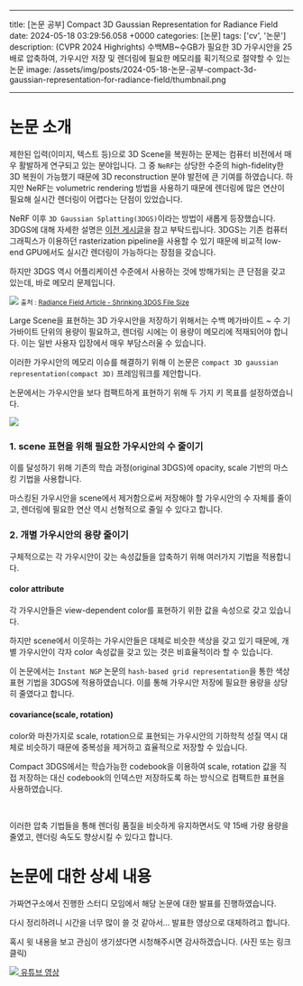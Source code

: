 

---
title: [논문 공부] Compact 3D Gaussian Representation for Radiance Field
date: 2024-05-18 03:29:56.058 +0000
categories: [논문]
tags: ['cv', '논문']
description: (CVPR 2024 Highrights) 수백MB~수GB가 필요한 3D 가우시안을 25배로 압축하여, 가우시안 저장 및 렌더링에 필요한 메모리를 획기적으로 절약할 수 있는 논문
image: /assets/img/posts/2024-05-18-논문-공부-compact-3d-gaussian-representation-for-radiance-field/thumbnail.png

---

# 논문 소개

제한된 입력(이미지, 텍스트 등)으로 3D Scene을 복원하는 문제는 컴퓨터 비전에서 매우 활발하게 연구되고 있는 분야입니다.
그 중 `NeRF`는 상당한 수준의 high-fidelity한 3D 복원이 가능했기 때문에 3D reconstruction 분야 발전에 큰 기여를 하였습니다.
하지만 NeRF는 volumetric rendering 방법을 사용하기 때문에 렌더링에 많은 연산이 필요해 실시간 렌더링이 어렵다는 단점이 있었습니다.

NeRF 이후 `3D Gaussian Splatting(3DGS)`이라는 방법이 새롭게 등장했습니다. 3DGS에 대해 자세한 설명은 [이전 게시글](https://velog.io/@cjkangme/3D-Gaussian-Splattingfor-Real-Time-Radiance-Field-Rendering)을 참고 부탁드립니다.
3DGS는 기존 컴퓨터 그래픽스가 이용하던 rasterization pipeline을 사용할 수 있기 때문에 비교적 low-end GPU에서도 실시간 렌더링이 가능하다는 장점을 갖습니다.

하지만 3DGS 역시 어플리케이션 수준에서 사용하는 것에 방해가되는 큰 단점을 갖고 있는데, 바로 메모리 문제입니다.

![](/assets/img/posts/2024-05-18-논문-공부-compact-3d-gaussian-representation-for-radiance-field/img0.png)
<small>출처 : [Radiance Field Article - Shrinking 3DGS File Size](https://radiancefields.com/shrinking-3dgs-file-size)</small>

Large Scene을 표현하는 3D 가우시안을 저장하기 위해서는 수백 메가바이트 ~ 수 기가바이트 단위의 용량이 필요하고, 렌더링 시에는 이 용량이 메모리에 적재되어야 합니다. 이는 일반 사용자 입장에서 매우 부담스러울 수 있습니다.

이러한 가우시안의 메모리 이슈를 해결하기 위해 이 논문은 `compact 3D gaussian representation(compact 3D)` 프레임워크를 제안합니다.

논문에서는 가우시안을 보다 컴팩트하게 표현하기 위해 두 가지 키 목표를 설정하였습니다.

![](/assets/img/posts/2024-05-18-논문-공부-compact-3d-gaussian-representation-for-radiance-field/img1.png)


### 1. scene 표현을 위해 필요한 가우시안의 수 줄이기
이를 달성하기 위해 기존의 학습 과정(original 3DGS)에 opacity, scale 기반의 마스킹 기법을 사용합니다.

마스킹된 가우시안을 scene에서 제거함으로써 저장해야 할 가우시안의 수 자체를 줄이고, 렌더링에 필요한 연산 역시 선형적으로 줄일 수 있다고 합니다.

### 2. 개별 가우시안의 용량 줄이기
구체적으로는 각 가우시안이 갖는 속성값들을 압축하기 위해 여러가지 기법을 적용합니다.

#### color attribute
각 가우시안들은 view-dependent color를 표현하기 위한 값을 속성으로 갖고 있습니다.

하지만 scene에서 이웃하는 가우시안들은 대체로 비슷한 색상을 갖고 있기 때문에, 개별 가우시안이 각자 color 속성값을 갖고 있는 것은 비효율적이라 할 수 있습니다.

이 논문에서는 `Instant NGP` 논문의 `hash-based grid representation`을 통한 색상 표현 기법을 3DGS에 적용하였습니다. 이를 통해 가우시안 저장에 필요한 용량을 상당히 줄였다고 합니다.

#### covariance(scale, rotation)
color와 마찬가지로 scale, rotation으로 표현되는 가우시안의 기하학적 성질 역시 대체로 비슷하기 때문에 중복성을 제거하고 효율적으로 저장할 수 있습니다.

Compact 3DGS에서는 학습가능한 codebook을 이용하여 scale, rotation 값을 직접 저장하는 대신 codebook의 인덱스만 저장하도록 하는 방식으로 컴팩트한 표현을 사용하였습니다.

<br />

이러한 압축 기법들을 통해 렌더링 품질을 비슷하게 유지하면서도 약 15배 가량 용량을 줄였고, 렌더링 속도도 향상시킬 수 있다고 합니다.

# 논문에 대한 상세 내용

가짜연구소에서 진행한 스터디 모임에서 해당 논문에 대한 발표를 진행하였습니다.

다시 정리하려니 시간을 너무 많이 쓸 것 같아서...
발표한 영상으로 대체하려고 합니다.

혹시 윗 내용을 보고 관심이 생기셨다면 시청해주시면 감사하겠습니다. (사진 또는 링크 클릭)

[![](/assets/img/posts/2024-05-18-논문-공부-compact-3d-gaussian-representation-for-radiance-field/img2.png)
](https://youtu.be/VLZju5oWIOM)
[유튜브 영상](https://youtu.be/VLZju5oWIOM)


        